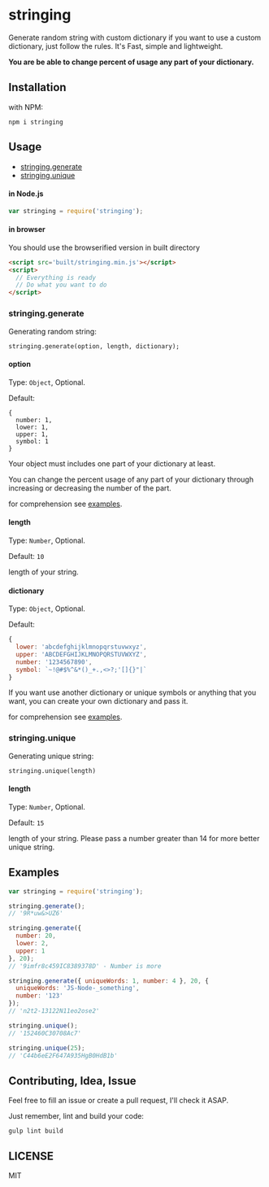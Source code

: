 # stringing

Generate random string with custom dictionary if you want to use a custom dictionary, just follow the rules. It's Fast, simple and lightweight.

**You are be able to change percent of usage any part of your dictionary.**

## Installation

with NPM:

`npm i stringing`

## Usage

- [stringing.generate](#stringinggenerate)
- [stringing.unique](#stringingunique)

#### in Node.js

```javascript
var stringing = require('stringing');
```

#### in browser

You should use the browserified version in built directory

```html
<script src='built/stringing.min.js'></script>
<script>
  // Everything is ready
  // Do what you want to do
</script>
```

### stringing.generate

Generating random string:

`stringing.generate(option, length, dictionary);`

#### option

Type: `Object`, Optional.

Default:

```
{
  number: 1,
  lower: 1,
  upper: 1,
  symbol: 1
}
```

Your object must includes one part of your dictionary at least.

You can change the percent usage of any part of your dictionary through increasing or decreasing the number of the part.

for comprehension see [examples](#examples).

#### length

Type: `Number`, Optional.

Default: `10`

length of your string.

#### dictionary

Type: `Object`, Optional.

Default:

```javascript
{
  lower: 'abcdefghijklmnopqrstuvwxyz',
  upper: 'ABCDEFGHIJKLMNOPQRSTUVWXYZ',
  number: '1234567890',
  symbol: `~!@#$%^&*()_+.,<>?;'[]{}"|`
}
```

If you want use another dictionary or unique symbols or anything that you want, you can create your own dictionary and pass it.

for comprehension see [examples](#examples).

### stringing.unique

Generating unique string:

`stringing.unique(length)`

#### length

Type: `Number`, Optional.

Default: `15`

length of your string. Please pass a number greater than 14 for more better unique string.

## Examples

```javascript
var stringing = require('stringing');

stringing.generate();
// '9R*uw&>UZ6'

stringing.generate({
  number: 20,
  lower: 2,
  upper: 1
}, 20);
// '9imfr8c459IC8389378D' - Number is more

stringing.generate({ uniqueWords: 1, number: 4 }, 20, {
  uniqueWords: 'JS-Node-_something',
  number: '123'
});
// 'n2t2-13122N11eo2ose2'

stringing.unique();
// '152460C30708Ac7'

stringing.unique(25);
// 'C44b6eE2F647A935HgB0HdB1b'
```

## Contributing, Idea, Issue

Feel free to fill an issue or create a pull request, I'll check it ASAP.

Just remember, lint and build your code:

`gulp lint build`

## LICENSE

MIT
